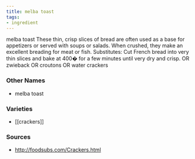 ```yaml
---
title: melba toast
tags:
- ingredient
---
```

melba toast These thin, crisp slices of bread are often used as a base for appetizers or served with soups or salads. When crushed, they make an excellent breading for meat or fish. Substitutes: Cut French bread into very thin slices and bake at 400� for a few minutes until very dry and crisp. OR zwieback OR croutons OR water crackers

### Other Names

* melba toast

### Varieties

* [[crackers]]

### Sources
* http://foodsubs.com/Crackers.html
